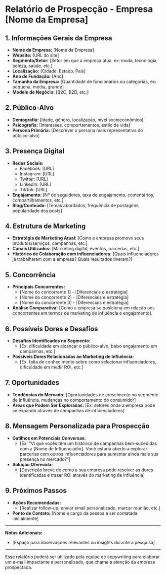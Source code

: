 # Relatório de Prospecção - Empresa [Nome da Empresa]

## 1. Informações Gerais da Empresa
- **Nome da Empresa:** [Nome da Empresa]
- **Website:** [URL do site]
- **Segmento/Setor:** [Setor em que a empresa atua, ex: moda, tecnologia, beleza, saúde, etc.]
- **Localização:** [Cidade, Estado, País]
- **Ano de Fundação:** [Ano]
- **Tamanho da Empresa:** [Quantidade de funcionários ou categorias, ex: pequena, média, grande]
- **Modelo de Negócio:** [B2C, B2B, etc.]
  
## 2. Público-Alvo
- **Demografia:** [Idade, gênero, localização, nível socioeconômico]
- **Psicografia:** [Interesses, comportamentos, estilo de vida]
- **Persona Primária:** [Descrever a persona mais representativa do público-alvo]

## 3. Presença Digital 
- **Redes Sociais:**
  - Facebook: [URL]
  - Instagram: [URL]
  - Twitter: [URL]
  - LinkedIn: [URL]
  - TikTok: [URL]
- **Engajamento:** [Nº de seguidores, taxa de engajamento, comentários, compartilhamentos, etc.]
- **Blog/Conteúdo:** [Temas abordados, frequência de postagens, popularidade dos posts]

## 4. Estrutura de Marketing
- **Estratégia de Marketing Atual:** [Como a empresa promove seus produtos/serviços, campanhas, etc.]
- **Canais Utilizados:** [Marketing digital, eventos, parcerias, etc.]
- **Histórico de Colaboração com Influenciadores:** [Quais influenciadores já trabalharam com a empresa? Quais resultados tiveram?]

## 5. Concorrência
- **Principais Concorrentes:** 
  - [Nome do concorrente 1] - [Diferenciais e estratégia]
  - [Nome do concorrente 2] - [Diferenciais e estratégia]
  - [Nome do concorrente 3] - [Diferenciais e estratégia]
- **Análise Comparativa:** [Como a empresa se posiciona em relação aos concorrentes em termos de marketing de influência e engajamento].

## 6. Possíveis Dores e Desafios
- **Desafios Identificados no Segmento:**
  - [Ex: dificuldade em alcançar o público-alvo, baixo engajamento em campanhas, etc.]
- **Possíveis Dores Relacionadas ao Marketing de Influência:**
  - [Ex: falta de conhecimento sobre como selecionar influenciadores, dificuldade em medir ROI, etc.]
  
## 7. Oportunidades
- **Tendências do Mercado:** [Oportunidades de crescimento no segmento de influência, mudanças no comportamento do consumidor]
- **Áreas que Podem Ser Exploradas:** [Ex: setores onde a empresa pode se expandir através de campanhas de influenciadores]

## 8. Mensagem Personalizada para Prospecção
- **Gatilhos em Potenciais Conversas:**
  - [Ex: “Vi que vocês têm um histórico de campanhas bem-sucedidas com a [Nome de Influenciador]. Você estaria aberto a explorar parcerias com outros influenciadores para aumentar ainda mais sua presença no mercado?”]
- **Solução Oferecida:**
  - [Descrição breve de como a sua empresa pode resolver as dores identificadas e trazer ROI através do marketing de influência]

## 9. Próximos Passos
- **Ações Recomendadas:**
  - [Realizar follow-up, enviar email personalizado, marcar reunião, etc.]
- **Ponto de Contato:** [Nome e cargo da pessoa a ser contatada inicialmente]

---

**Notas Adicionais:**
- [Espaço para observações relevantes ou insights durante a pesquisa]

---

Esse relatório poderá ser utilizado pela equipe de copywriting para elaborar um e-mail impactante e personalizado, que chame a atenção da empresa prospectada.